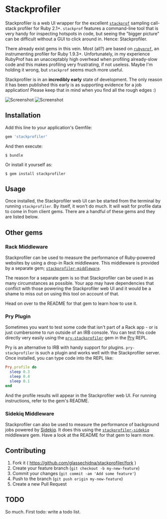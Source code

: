 # Stackprofiler

Stackprofiler is a web UI wrapper for the excellent [`stackprof`][1]
sampling call-stack profiler for Ruby 2.1+. `stackprof` features a
command-line tool that is very handy for inspecting hotspots in code,
but seeing the "bigger picture" can be difficult without a GUI to
click around in. Hence: Stackprofiler.

There already exist gems in this vein. Most (all?) are based on
[`rubyprof`][2], an instrumenting profiler for Ruby 1.9.3+.
Unfortunately, in my experience RubyProf has an unacceptably
high overhead when profiling already-slow code and this makes
profiling very frustrating, if not useless. Maybe I'm holding it
wrong, but `stackprof` seems much more useful.

Stackprofiler is in an **incredibly early** state of development. The
only reason it has been published this early is as supporting evidence
for a job application! Please keep that in mind when you find all the
rough edges :)

![Screenshot](http://i.imgur.com/8UJV9Oo.png)
![Screenshot](http://i.imgur.com/CsZMXLu.png)

## Installation

Add this line to your application's Gemfile:

```ruby
gem 'stackprofiler'
```

And then execute:

    $ bundle

Or install it yourself as:

    $ gem install stackprofiler

## Usage

Once installed, the Stackprofiler web UI can be started from the terminal by
running `stackprofiler`. By itself, it won't do much. It will wait for profile
data to come in from client gems. There are a handful of these gems and they
are listed below.

## Other gems

### Rack Middleware

Stackprofiler can be used to measure the performance of Ruby-powered websites
by using a drop-in Rack middleware. This middleware is provided by a separate
gem; [`stackprofiler-middleware`][3].

The reason for a separate gem is so that Stackprofiler can be used in as many
circumstances as possible. Your app may have dependencies that conflict with
those powering the Stackprofiler web UI and it would be a shame to miss out
on using this tool on account of that.

Head on over to the README for that gem to learn how to use it.

### Pry Plugin

Sometimes you want to test some code that isn't part of a Rack app - or is
just cumbersome to run outside of an IRB console. You can test this code
directly very easily using the [`pry-stackprofiler`][4] gem in the [Pry][5]
REPL.

Pry is an alternative to IRB with handy support for plugins. `pry-stackprofiler`
is such a plugin and works well with the Stackprofiler server. Once installed,
you can type code into the REPL like:

```ruby
Pry.profile do
  sleep 0.3
  sleep 0.4
  sleep 0.1
end
```

And the profile results will appear in the Stackprofiler web UI. For running
instructions, refer to the gem's README.

### Sidekiq Middleware

Stackprofiler can also be used to measure the performance of background jobs
powered by [Sidekiq][6]. It does this using the [`stackprofiler-sidekiq`][7] middleware
gem. Have a look at the README for that gem to learn more.

## Contributing

1. Fork it ( https://github.com/glassechidna/stackprofiler/fork )
2. Create your feature branch (`git checkout -b my-new-feature`)
3. Commit your changes (`git commit -am 'Add some feature'`)
4. Push to the branch (`git push origin my-new-feature`)
5. Create a new Pull Request

## TODO

So much. First todo: write a todo list.

[1]: https://github.com/tmm1/stackprof
[2]: https://github.com/ruby-prof/ruby-prof
[3]: https://github.com/glassechidna/stackprofiler-middleware
[4]: https://github.com/glassechidna/pry-stackprofiler
[5]: https://github.com/pry/pry
[6]: https://github.com/mperham/sidekiq
[7]: https://github.com/glassechidna/stackprofiler-sidekiq
